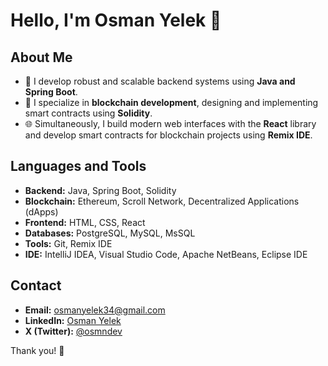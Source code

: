 # Hello, I'm Osman Yelek 👋

## About Me

- 🌱 I develop robust and scalable backend systems using **Java and Spring Boot**.  
- 🚀 I specialize in **blockchain development**, designing and implementing smart contracts using **Solidity**.  
- 🌐 Simultaneously, I build modern web interfaces with the **React** library and develop smart contracts for blockchain projects using **Remix IDE**.  

## Languages and Tools

- **Backend:** Java, Spring Boot, Solidity  
- **Blockchain:** Ethereum, Scroll Network, Decentralized Applications (dApps)  
- **Frontend:** HTML, CSS, React  
- **Databases:** PostgreSQL, MySQL, MsSQL  
- **Tools:** Git, Remix IDE  
- **IDE:** IntelliJ IDEA, Visual Studio Code, Apache NetBeans, Eclipse IDE  

## Contact

- **Email:** osmanyelek34@gmail.com  
- **LinkedIn:** [Osman Yelek](https://www.linkedin.com/in/osmanyelek/)  
- **X (Twitter):** [@osmndev](https://x.com/osmndev)  

Thank you! 👋  
